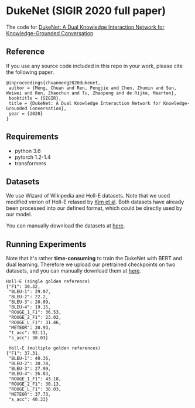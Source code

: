 # DukeNet (SIGIR 2020 full paper)
The code for [DukeNet: A Dual Knowledge Interaction Network for Knowledge-Grounded Conversation]()

## Reference
If you use any source code included in this repo in your work, please cite the following paper.
```
@inproceedings{chuanmeng2020dukenet,
 author = {Meng, Chuan and Ren, Pengjie and Chen, Zhumin and Sun, Weiwei and Ren, Zhaochun and Tu, Zhaopeng and de Rijke, Maarten},
 booktitle = {SIGIR},
 title = {DukeNet: A Dual Knowledge Interaction Network for Knowledge-Grounded Conversation},
 year = {2020}
}
```

## Requirements 
* python 3.6
* pytorch 1.2-1.4
* transformers

## Datasets
We use Wizard of Wikipedia and Holl-E datasets. Note that we used modified verion of Holl-E relased by [Kim et al](https://arxiv.org/abs/2002.07510?context=cs.CL).
Both datasets have already been processed into our defined format, which could be directly used by our model.

You can manually download the datasets at [here](https://drive.google.com/drive/folders/1dgkCKaypKHej-NE2HYuiP1VhuF-xCgqT?usp=sharing).

## Running Experiments
Note that it's rather **time-consuming** to train the DukeNet with BERT and dual learning. Therefore we upload our pretrained checkpoints on two datasets, and you can manually download them at [here]().


```
Holl-E (single golden reference)
{"F1": 30.32,
 "BLEU-1": 29.97, 
 "BLEU-2": 22.2, 
 "BLEU-3": 20.09, 
 "BLEU-4": 19.15, 
 "ROUGE_1_F1": 36.53, 
 "ROUGE_2_F1": 23.02, 
 "ROUGE_L_F1": 31.46, 
 "METEOR": 30.93, 
 "t_acc": 92.11, 
 "s_acc": 30.03}
 
 Holl-E (multiple golden references)
{"F1": 37.31,
 "BLEU-1": 40.36, 
 "BLEU-2": 30.78, 
 "BLEU-3": 27.99, 
 "BLEU-4": 26.83, 
 "ROUGE_1_F1": 43.18, 
 "ROUGE_2_F1": 30.13, 
 "ROUGE_L_F1": 38.03, 
 "METEOR": 37.73,  
 "s_acc": 40.33}
```



